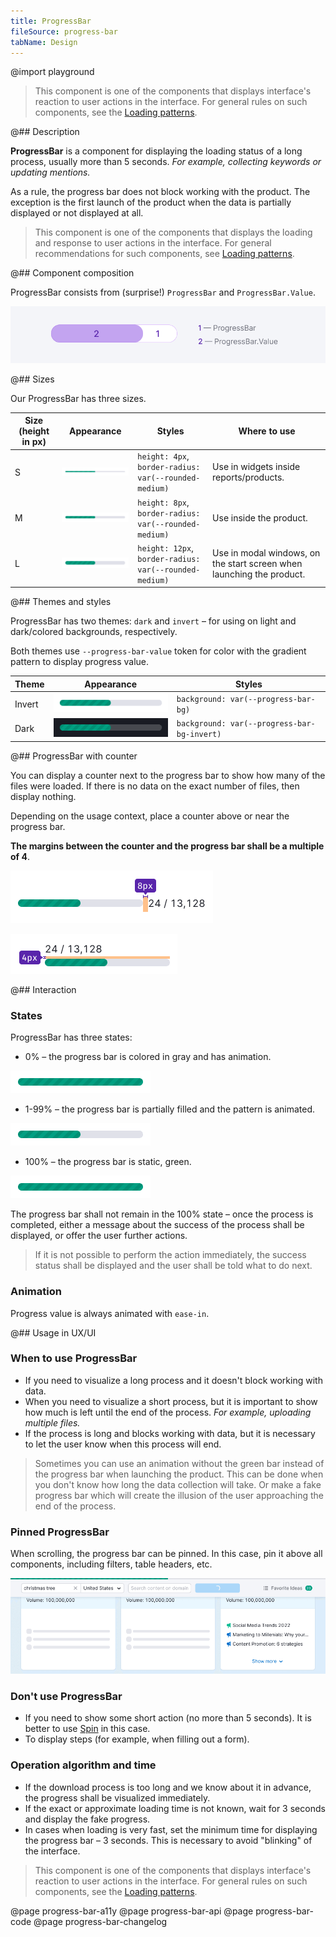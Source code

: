 ```yaml
---
title: ProgressBar
fileSource: progress-bar
tabName: Design
---
```


@import playground

> This component is one of the components that displays interface's reaction to user actions in the interface. For general rules on such components, see the [Loading patterns](/patterns/loading-states/).

@## Description

**ProgressBar** is a component for displaying the loading status of a long process, usually more than 5 seconds. _For example, collecting keywords or updating mentions._

As a rule, the progress bar does not block working with the product. The exception is the first launch of the product when the data is partially displayed or not displayed at all.

> This component is one of the components that displays the loading and response to user actions in the interface. For general recommendations for such components, see [Loading patterns](/patterns/loading-states/).

@## Component composition

ProgressBar consists from (surprise!) `ProgressBar` and `ProgressBar.Value`.

![](static/progressbar-scheme.png)

@## Sizes

Our ProgressBar has three sizes.

| Size (height in px) | Appearance                               | Styles                                                   | Where to use                                                          |
| ---- | ---------------------------------------- | -------------------------------------------------------- | --------------------------------------------------------------------- |
| S    | ![](static/size-s.png) | `height: 4px`, `border-radius: var(--rounded-medium)`  | Use in widgets inside reports/products.                               |
| M    | ![](static/size-m.png) | `height: 8px`, `border-radius: var(--rounded-medium)`  | Use inside the product.                                               |
| L    | ![](static/size-l.png) | `height: 12px`, `border-radius: var(--rounded-medium)` | Use in modal windows, on the start screen when launching the product. |

@## Themes and styles

ProgressBar has two themes: `dark` and `invert` – for using on light and dark/colored backgrounds, respectively.

Both themes use `--progress-bar-value` token for color with the gradient pattern to display progress value.

| Theme  | Appearance                                            | Styles                                       |
| ------ | ----------------------------------------------------- | -------------------------------------------- |
| Invert | ![](static/size-l.png)   | `background: var(--progress-bar-bg)`        |
| Dark   | ![](static/dark-theme.png) | `background: var(--progress-bar-bg-invert)` |

@## ProgressBar with counter

You can display a counter next to the progress bar to show how many of the files were loaded. If there is no data on the exact number of files, then display nothing.

Depending on the usage context, place a counter above or near the progress bar.

**The margins between the counter and the progress bar shall be a multiple of 4**.

![](static/progressbar-counter.png)

![](static/progressbar-counter-above.png)

@## Interaction

### States

ProgressBar has three states:

- 0% – the progress bar is colored in gray and has animation.

![](static/loading-gray.png)

- 1-99% – the progress bar is partially filled and the pattern is animated.

![](static/size-l.png)

- 100% – the progress bar is static, green.

![](static/loaded.png)

The progress bar shall not remain in the 100% state – once the process is completed, either a message about the success of the process shall be displayed, or offer the user further actions.

> If it is not possible to perform the action immediately, the success status shall be displayed and the user shall be told what to do next.

### Animation

Progress value is always animated with `ease-in`.

@## Usage in UX/UI

### When to use ProgressBar

- If you need to visualize a long process and it doesn't block working with data.
- When you need to visualize a short process, but it is important to show how much is left until the end of the process. _For example, uploading multiple files._
- If the process is long and blocks working with data, but it is necessary to let the user know when this process will end.

> Sometimes you can use an animation without the green bar instead of the progress bar when launching the product. This can be done when you don't know how long the data collection will take. Or make a fake progress bar which will create the illusion of the user approaching the end of the process.

### Pinned ProgressBar

When scrolling, the progress bar can be pinned. In this case, pin it above all components, including filters, table headers, etc.

![](static/progressbar-sticky.png)

### Don't use ProgressBar

- If you need to show some short action (no more than 5 seconds). It is better to use [Spin](/components/spin/) in this case.
- To display steps (for example, when filling out a form).

### Operation algorithm and time

- If the download process is too long and we know about it in advance, the progress shall be visualized immediately.
- If the exact or approximate loading time is not known, wait for 3 seconds and display the fake progress.
- In cases when loading is very fast, set the minimum time for displaying the progress bar – 3 seconds. This is necessary to avoid "blinking" of the interface.

> This component is one of the components that displays interface's reaction to user actions in the interface. For general rules on such components, see the [Loading patterns](/patterns/loading-states/).

@page progress-bar-a11y
@page progress-bar-api
@page progress-bar-code
@page progress-bar-changelog
